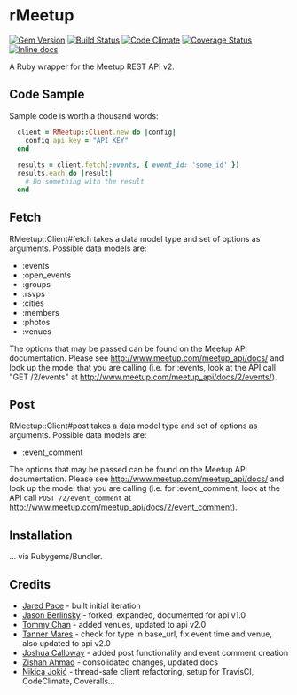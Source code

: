 rMeetup
=======
[![Gem Version](https://badge.fury.io/rb/rMeetup.svg)](http://badge.fury.io/rb/rMeetup)
[![Build Status](https://travis-ci.org/neektza/rmeetup.svg?branch=master)](https://travis-ci.org/neektza/rmeetup)
[![Code Climate](https://codeclimate.com/github/neektza/rmeetup.png)](https://codeclimate.com/github/neektza/rmeetup)
[![Coverage Status](https://coveralls.io/repos/neektza/rmeetup/badge.png?branch=master)](https://coveralls.io/r/neektza/rmeetup?branch=master)
[![Inline docs](http://inch-ci.org/github/neektza/rmeetup.svg?branch=master)](http://inch-ci.org/github/neektza/rmeetup)

A Ruby wrapper for the Meetup REST API v2.

Code Sample
-----------

Sample code is worth a thousand words:

```ruby
  client = RMeetup::Client.new do |config|
    config.api_key = "API_KEY"
  end
  
  results = client.fetch(:events, { event_id: 'some_id' })
  results.each do |result|
    # Do something with the result
  end
```

Fetch
-----

RMeetup::Client#fetch takes a data model type and set of options as arguments. Possible data models are:

* :events
* :open_events
* :groups
* :rsvps
* :cities
* :members
* :photos
* :venues

The options that may be passed can be found on the Meetup API documentation. Please see http://www.meetup.com/meetup_api/docs/ and look up the model that you are calling (i.e. for :events, look at the API call "GET /2/events" at http://www.meetup.com/meetup_api/docs/2/events/).

Post
----

RMeetup::Client#post takes a data model type and set of options as arguments. Possible data models are:

* :event_comment

The options that may be passed can be found on the Meetup API documentation. Please see http://www.meetup.com/meetup_api/docs/ and look up the model that you are calling (i.e. for :event_comment, look at the API call ```POST /2/event_comment``` at http://www.meetup.com/meetup_api/docs/2/event_comment).

Installation
------------

... via Rubygems/Bundler.

Credits
-------
* [Jared Pace](https://github.com/jdpace/rmeetup) - built initial iteration
* [Jason Berlinsky](https://github.com/Jberlinsky/rmeetup) - forked, expanded, documented for api v1.0
* [Tommy Chan](https://github.com/tommytcchan/rmeetup) - added venues, updated to api v2.0
* [Tanner Mares](https://github.com/tannermares/rmeetup) - check for type in base_url, fix event time and venue, also updated to api v2.0
* [Joshua Calloway](https://github.com/joshuacalloway/rmeetup) - added post functionality and event comment creation
* [Zishan Ahmad](https://github.com/zishan/rmeetup) - consolidated changes, updated docs
* [Nikica Jokić](https://github.com/neektza/rmeetup) - thread-safe client refactoring, setup for TravisCI, CodeClimate, Coveralls...
